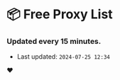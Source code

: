 # :package: Free Proxy List
### Updated every 15 minutes.

- Last updated: `2024-07-25 12:34`

:heart:

